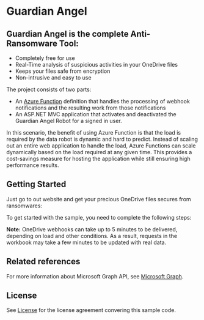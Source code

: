 # Guardian Angel

<h2>Guardian Angel is the complete Anti-Ransomware Tool:</h2>
<ul style="list-style-type:disc">
   <li>Completely free for use</li>
        <li>Real-Time analysis of suspicious activities in your OneDrive files</li>
        <li>Keeps your files safe from encryption</li>
         <li>Non-intrusive and easy to use</li>
         </ul>

The project consists of two parts:

* An [Azure Function](https://azure.microsoft.com/services/functions/) definition that handles the processing of webhook notifications and the resulting work from those notifications
* An ASP.NET MVC application that activates and deactivated the Guardian Angel Robot for a signed in user.

In this scenario, the benefit of using Azure Function is that the load is required by the data robot is dynamic and hard to predict.
Instead of scaling out an entire web application to handle the load, Azure Functions can scale dynamically based on the load required at any given time.
This provides a cost-savings measure for hosting the application while still ensuring high performance results.

## Getting Started

Just go to out website and get your precious OneDrive files secures from ransomwares: 

To get started with the sample, you need to complete the following steps:


**Note:** OneDrive webhooks can take up to 5 minutes to be delivered, depending on load and other conditions.
As a result, requests in the workbook may take a few minutes to be updated with real data.

## Related references

For more information about Microsoft Graph API, see [Microsoft Graph](https://graph.microsoft.com).

## License

See [License](LICENSE.txt) for the license agreement convering this sample code.
